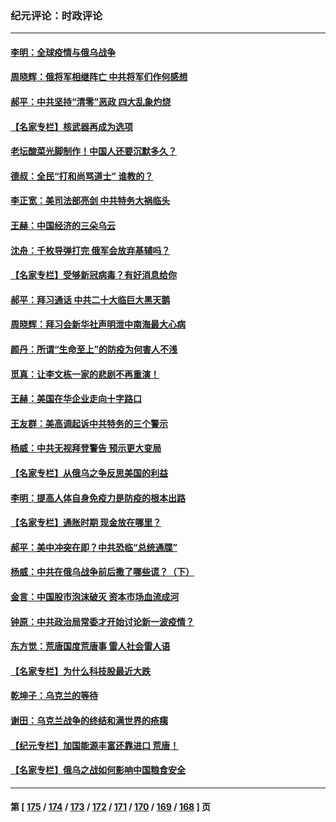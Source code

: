 ### 纪元评论：时政评论
---
#### [李明：全球疫情与俄乌战争](../../pages/nsc1025/n13662966.md) 
#### [周晓辉：俄将军相继阵亡 中共将军们作何感想](../../pages/nsc1025/n13662089.md) 
#### [郝平：中共坚持“清零”恶政 四大乱象灼烧](../../pages/nsc1025/n13660394.md) 
#### [【名家专栏】核武器再成为选项](../../pages/nsc1025/n13658148.md) 
#### [老坛酸菜光脚制作！中国人还要沉默多久？](../../pages/nsc1025/n13659708.md) 
#### [德叔：全民“打和尚骂道士” 谁教的？](../../pages/nsc1025/n13659746.md) 
#### [李正宽：美司法部亮剑 中共特务大祸临头](../../pages/nsc1025/n13659592.md) 
#### [王赫：中国经济的三朵乌云](../../pages/nsc1025/n13658787.md) 
#### [沈舟：千枚导弹打完 俄军会放弃基辅吗？](../../pages/nsc1025/n13658620.md) 
#### [【名家专栏】受够新冠病毒？有好消息给你](../../pages/nsc1025/n13658183.md) 
#### [郝平：拜习通话 中共二十大临巨大黑天鹅](../../pages/nsc1025/n13658474.md) 
#### [周晓辉：拜习会新华社声明泄中南海最大心病](../../pages/nsc1025/n13658330.md) 
#### [颜丹：所谓“生命至上”的防疫为何害人不浅](../../pages/nsc1025/n13658221.md) 
#### [觅真：让李文栋一家的悲剧不再重演！](../../pages/nsc1025/n13657864.md) 
#### [王赫：美国在华企业走向十字路口](../../pages/nsc1025/n13656665.md) 
#### [王友群：美高调起诉中共特务的三个警示](../../pages/nsc1025/n13656828.md) 
#### [杨威：中共无视拜登警告 预示更大变局](../../pages/nsc1025/n13656814.md) 
#### [【名家专栏】从俄乌之争反思美国的利益](../../pages/nsc1025/n13656044.md) 
#### [李明：提高人体自身免疫力是防疫的根本出路](../../pages/nsc1025/n13656507.md) 
#### [【名家专栏】通胀时期 现金放在哪里？](../../pages/nsc1025/n13656019.md) 
#### [郝平：美中冲突在即？中共恐临“总统通牒”](../../pages/nsc1025/n13654156.md) 
#### [杨威：中共在俄乌战争前后撒了哪些谎？（下）](../../pages/nsc1025/n13654414.md) 
#### [金言：中国股市泡沫破灭 资本市场血流成河](../../pages/nsc1025/n13654101.md) 
#### [钟原：中共政治局常委才开始讨论新一波疫情？](../../pages/nsc1025/n13653873.md) 
#### [东方觉：荒唐国度荒唐事 雷人社会雷人语](../../pages/nsc1025/n13654292.md) 
#### [【名家专栏】为什么科技股最近大跌](../../pages/nsc1025/n13653268.md) 
#### [乾坤子：乌克兰的等待](../../pages/nsc1025/n13654196.md) 
#### [谢田：乌克兰战争的终结和满世界的疮痍](../../pages/nsc1025/n13653997.md) 
#### [【纪元专栏】加国能源丰富还靠进口 荒唐！](../../pages/nsc1025/n13648376.md) 
#### [【名家专栏】俄乌之战如何影响中国粮食安全](../../pages/nsc1025/n13653309.md) 

---
#### 第 [ [175](./175.md) / [174](./174.md) / [173](./173.md) / [172](./172.md) / [171](./171.md) / [170](./170.md) / [169](./169.md) / [168](./168.md) ] 页
